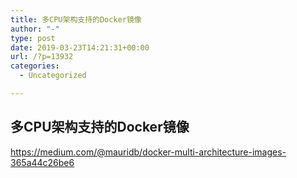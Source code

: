 ```yaml
---
title: 多CPU架构支持的Docker镜像
author: "-"
type: post
date: 2019-03-23T14:21:31+00:00
url: /?p=13932
categories:
  - Uncategorized

---
```

## 多CPU架构支持的Docker镜像
https://medium.com/@mauridb/docker-multi-architecture-images-365a44c26be6